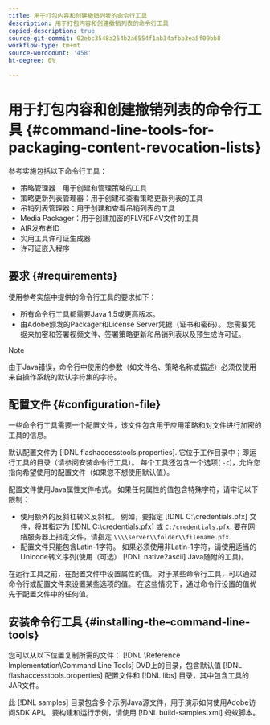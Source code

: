 ```yaml
---
title: 用于打包内容和创建撤销列表的命令行工具
description: 用于打包内容和创建撤销列表的命令行工具
copied-description: true
source-git-commit: 02ebc3548a254b2a6554f1ab34afbb3ea5f09bb8
workflow-type: tm+mt
source-wordcount: '458'
ht-degree: 0%

---
```


# 用于打包内容和创建撤销列表的命令行工具 {#command-line-tools-for-packaging-content-revocation-lists}

参考实施包括以下命令行工具：

* 策略管理器：用于创建和管理策略的工具
* 策略更新列表管理器：用于创建和查看策略更新列表的工具
* 吊销列表管理器：用于创建和查看吊销列表的工具
* Media Packager：用于创建加密的FLV和F4V文件的工具
* AIR发布者ID
* 实用工具许可证生成器
* 许可证嵌入程序

## 要求 {#requirements}

使用参考实施中提供的命令行工具的要求如下：

* 所有命令行工具都需要Java 1.5或更高版本。
* 由Adobe颁发的Packager和License Server凭据（证书和密码）。 您需要凭据来加密和签署视频文件、签署策略更新和吊销列表以及预生成许可证。

>[!NOTE]
>
>由于Java错误，命令行中使用的参数（如文件名、策略名称或描述）必须仅使用来自操作系统的默认字符集的字符。

## 配置文件 {#configuration-file}

一些命令行工具需要一个配置文件，该文件包含用于应用策略和对文件进行加密的工具的信息。

默认配置文件为 [!DNL flashaccesstools.properties]. 它位于工作目录中；即运行工具的目录（请参阅安装命令行工具）。 每个工具还包含一个选项( `-c`)，允许您指向希望使用的配置文件（如果您不想使用默认值）。

配置文件使用Java属性文件格式。 如果任何属性的值包含特殊字符，请牢记以下限制：

* 使用额外的反斜杠转义反斜杠。 例如，要指定 [!DNL C:\credentials.pfx] 文件，将其指定为 [!DNL C:\\credentials.pfx] 或 `C:/credentials.pfx`. 要在网络服务器上指定文件，请指定 `\\\\server\\folder\\filename.pfx`.
* 配置文件只能包含Latin-1字符。 如果必须使用非Latin-1字符，请使用适当的Unicode转义序列(使用（可选） [!DNL native2ascii] Java随附的工具)。

在运行工具之前，在配置文件中设置属性的值。 对于某些命令行工具，可以通过命令行或配置文件来设置某些选项的值。 在这些情况下，通过命令行设置的值优先于配置文件中的任何值。

## 安装命令行工具  {#installing-the-command-line-tools}

您可以从以下位置复制所需的文件： [!DNL \Reference Implementation\Command Line Tools] DVD上的目录，包含默认值 [!DNL flashaccesstools.properties] 配置文件和 [!DNL libs] 目录，其中包含工具的JAR文件。

此 [!DNL samples] 目录包含多个示例Java源文件，用于演示如何使用Adobe访问SDK API。 要构建和运行示例，请使用 [!DNL build-samples.xml] 蚂蚁脚本。
